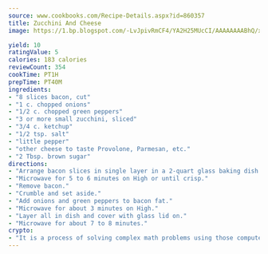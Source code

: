```yaml
---
source: www.cookbooks.com/Recipe-Details.aspx?id=860357
title: Zucchini And Cheese
image: https://1.bp.blogspot.com/-LvJpivRmCF4/YA2H25MUcCI/AAAAAAAABhQ/xgndXuMf7Zopp5S4RExCblnSp5YGujfSQCLcBGAsYHQ/s320/8.png

yield: 10
ratingValue: 5
calories: 183 calories
reviewCount: 354
cookTime: PT1H
prepTime: PT40M
ingredients:
- "8 slices bacon, cut"
- "1 c. chopped onions"
- "1/2 c. chopped green peppers"
- "3 or more small zucchini, sliced"
- "3/4 c. ketchup"
- "1/2 tsp. salt"
- "little pepper"
- "other cheese to taste Provolone, Parmesan, etc."
- "2 Tbsp. brown sugar"
directions:
- "Arrange bacon slices in single layer in a 2-quart glass baking dish."
- "Microwave for 5 to 6 minutes on High or until crisp."
- "Remove bacon."
- "Crumble and set aside."
- "Add onions and green peppers to bacon fat."
- "Microwave for about 3 minutes on High."
- "Layer all in dish and cover with glass lid on."
- "Microwave for about 7 to 8 minutes."
crypto:
- "It is a process of solving complex math problems using those computers which run bitcoin software."
---
```

